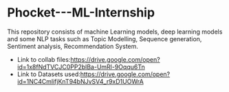 # **Phocket---ML-Internship**
This repository consists of machine Learning models, deep learning models and some NLP tasks such as Topic Modelling, Sequence generation, Sentiment analysis, Recommendation System.

+ Link to collab files:https://drive.google.com/open?id=1x8fNdTVCJC0PP2blBa-UmRl-9Oqqu6Tn
+ Link to Datasets used:https://drive.google.com/open?id=1NC4CmlifjKnT94bNJvSV4_r9xD1UOWrA

